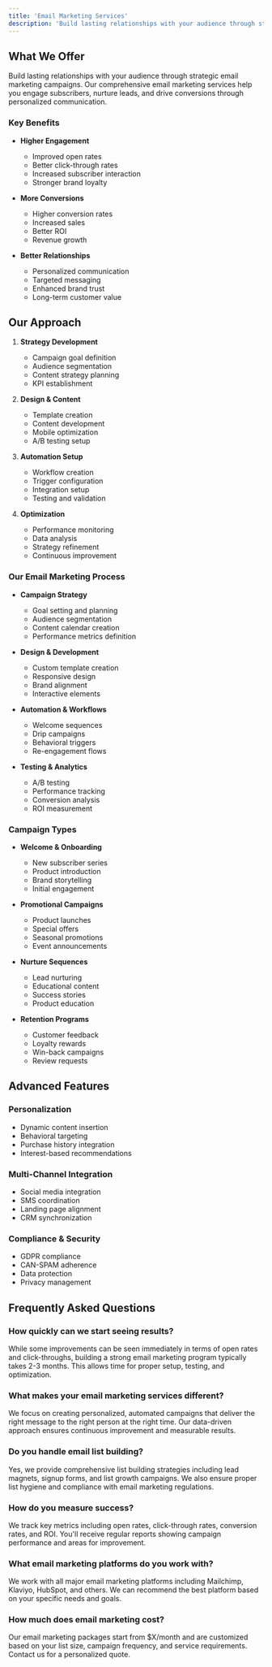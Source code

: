 ```yaml
---
title: 'Email Marketing Services'
description: 'Build lasting relationships with your audience through strategic email marketing campaigns that engage, convert, and delight.'
---
```


## What We Offer

Build lasting relationships with your audience through strategic email marketing campaigns. Our comprehensive email marketing services help you engage subscribers, nurture leads, and drive conversions through personalized communication.

### Key Benefits

- **Higher Engagement**
  - Improved open rates
  - Better click-through rates
  - Increased subscriber interaction
  - Stronger brand loyalty

- **More Conversions**
  - Higher conversion rates
  - Increased sales
  - Better ROI
  - Revenue growth

- **Better Relationships**
  - Personalized communication
  - Targeted messaging
  - Enhanced brand trust
  - Long-term customer value

## Our Approach

1. **Strategy Development**
   - Campaign goal definition
   - Audience segmentation
   - Content strategy planning
   - KPI establishment

2. **Design & Content**
   - Template creation
   - Content development
   - Mobile optimization
   - A/B testing setup

3. **Automation Setup**
   - Workflow creation
   - Trigger configuration
   - Integration setup
   - Testing and validation

4. **Optimization**
   - Performance monitoring
   - Data analysis
   - Strategy refinement
   - Continuous improvement

### Our Email Marketing Process

- **Campaign Strategy**
  - Goal setting and planning
  - Audience segmentation
  - Content calendar creation
  - Performance metrics definition

- **Design & Development**
  - Custom template creation
  - Responsive design
  - Brand alignment
  - Interactive elements

- **Automation & Workflows**
  - Welcome sequences
  - Drip campaigns
  - Behavioral triggers
  - Re-engagement flows

- **Testing & Analytics**
  - A/B testing
  - Performance tracking
  - Conversion analysis
  - ROI measurement

### Campaign Types

- **Welcome & Onboarding**
  - New subscriber series
  - Product introduction
  - Brand storytelling
  - Initial engagement

- **Promotional Campaigns**
  - Product launches
  - Special offers
  - Seasonal promotions
  - Event announcements

- **Nurture Sequences**
  - Lead nurturing
  - Educational content
  - Success stories
  - Product education

- **Retention Programs**
  - Customer feedback
  - Loyalty rewards
  - Win-back campaigns
  - Review requests

## Advanced Features

### Personalization
- Dynamic content insertion
- Behavioral targeting
- Purchase history integration
- Interest-based recommendations

### Multi-Channel Integration
- Social media integration
- SMS coordination
- Landing page alignment
- CRM synchronization

### Compliance & Security
- GDPR compliance
- CAN-SPAM adherence
- Data protection
- Privacy management

## Frequently Asked Questions

### How quickly can we start seeing results?
While some improvements can be seen immediately in terms of open rates and click-throughs, building a strong email marketing program typically takes 2-3 months. This allows time for proper setup, testing, and optimization.

### What makes your email marketing services different?
We focus on creating personalized, automated campaigns that deliver the right message to the right person at the right time. Our data-driven approach ensures continuous improvement and measurable results.

### Do you handle email list building?
Yes, we provide comprehensive list building strategies including lead magnets, signup forms, and list growth campaigns. We also ensure proper list hygiene and compliance with email marketing regulations.

### How do you measure success?
We track key metrics including open rates, click-through rates, conversion rates, and ROI. You'll receive regular reports showing campaign performance and areas for improvement.

### What email marketing platforms do you work with?
We work with all major email marketing platforms including Mailchimp, Klaviyo, HubSpot, and others. We can recommend the best platform based on your specific needs and goals.

### How much does email marketing cost?
Our email marketing packages start from $X/month and are customized based on your list size, campaign frequency, and service requirements. Contact us for a personalized quote.
